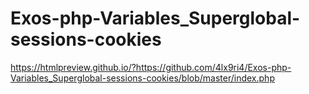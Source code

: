 # Exos-php-Variables_Superglobal-sessions-cookies
https://htmlpreview.github.io/?https://github.com/4lx9ri4/Exos-php-Variables_Superglobal-sessions-cookies/blob/master/index.php
